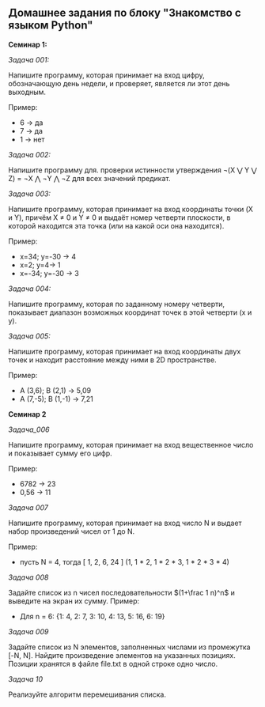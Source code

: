 ## Домашнее задания по блоку "Знакомство с языком Python"

**Семинар 1:**

*Задача 001:* 

Напишите программу, которая принимает на вход цифру, обозначающую день недели, и проверяет, является ли этот день выходным.


Пример:
- 6 -> да
- 7 -> да
- 1 -> нет


*Задача 002:* 

Напишите программу для. проверки истинности утверждения ¬(X ⋁ Y ⋁ Z) = ¬X ⋀ ¬Y ⋀ ¬Z для всех значений предикат.


*Задача 003:* 

Напишите программу, которая принимает на вход координаты точки (X и Y), причём X ≠ 0 и Y ≠ 0 и выдаёт номер четверти плоскости, в которой находится эта точка (или на какой оси она находится).


Пример:
- x=34; y=-30 -> 4
- x=2; y=4-> 1
- x=-34; y=-30 -> 3

*Задача 004:* 

Напишите программу, которая по заданному номеру четверти, показывает диапазон возможных координат точек в этой четверти (x и y).

*Задача 005:*  

Напишите программу, которая принимает на вход координаты двух точек и находит расстояние между ними в 2D пространстве.


Пример:
- A (3,6); B (2,1) -> 5,09
- A (7,-5); B (1,-1) -> 7,21

**Семинар 2**

*Задача_006* 

Напишите программу, которая принимает на вход вещественное число и показывает сумму его цифр.


Пример:
- 6782 -> 23
- 0,56 -> 11

*Задача 007*

Напишите программу, которая принимает на вход число N и выдает набор произведений чисел от 1 до N.

Пример:

- пусть N = 4, тогда [ 1, 2, 6, 24 ] (1, 1 * 2, 1 * 2 * 3, 1 * 2 * 3 * 4)


*Задача 008*

Задайте список из n чисел последовательности $(1+\frac 1 n)^n$ и выведите на экран их сумму.
Пример:
- Для n = 6: {1: 4, 2: 7, 3: 10, 4: 13, 5: 16, 6: 19}

*Задача 009*

Задайте список из N элементов, заполненных числами из промежутка [-N, N]. Найдите произведение элементов на указанных позициях. Позиции хранятся в файле file.txt в одной строке одно число.

*Задача 10*

Реализуйте алгоритм перемешивания списка.